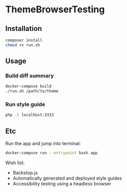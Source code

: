 # ThemeBrowserTesting

## Installation

```bash
composer install
chmod +x run.sh
```

## Usage

### Build diff summary

```bash
docker-compose build
./run.sh /path/to/theme
```

### Run style guide

```bash
php -S localhost:3333
```

## Etc

Run the app and jump into terminal:

```bash
docker-compose run --entrypoint bash app
```

Wish list:

- Backstop.js
- Automatically generated and deployed style guides
- Accessibility testing using a headless browser